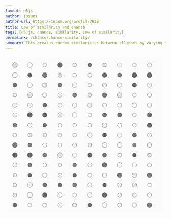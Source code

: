 ```yaml
---  
layout: p5js
author: josues
author-url: https://incom.org/profil/7029
title: Law of similarity and chance
tags: [P5.js, chance, similarity, Law of similarity]
permalink: /chance/chance-similarity/
summary: This creates random similarities between ellipses by varying their size and color.
---  
```


![](./out.png)  
